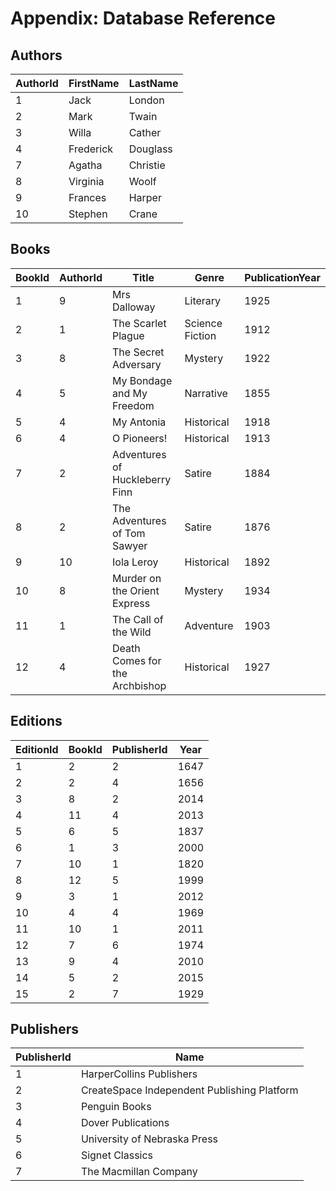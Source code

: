 # Appendix: Database Reference
 
## Authors  
 
AuthorId | FirstName  | LastName  
---------|------------|----------
1        | Jack       | London    
2        | Mark       | Twain     
3        | Willa      | Cather     
4        | Frederick  | Douglass  
7        | Agatha     | Christie  
8        | Virginia   | Woolf     
9        | Frances    | Harper    
10       | Stephen    | Crane     
 
## Books  
 
BookId | AuthorId | Title                           | Genre            | PublicationYear
-------|----------|---------------------------------|------------------|----------------
1      | 9        | Mrs Dalloway                    | Literary         | 1925           
2      | 1        | The Scarlet Plague              | Science Fiction  | 1912           
3      | 8        | The Secret Adversary            | Mystery          | 1922           
4      | 5        | My Bondage and My Freedom       | Narrative        | 1855           
5      | 4        | My Antonia                      | Historical       | 1918           
6      | 4        | O Pioneers!                     | Historical       | 1913           
7      | 2        | Adventures of Huckleberry Finn  | Satire           | 1884           
8      | 2        | The Adventures of Tom Sawyer    | Satire           | 1876           
9      | 10       | Iola Leroy                      | Historical       | 1892           
10     | 8        | Murder on the Orient Express    | Mystery          | 1934           
11     | 1        | The Call of the Wild            | Adventure        | 1903           
12     | 4        | Death Comes for the Archbishop  | Historical       | 1927           
     
## Editions 
 
| EditionId | BookId | PublisherId | Year |  
|----------|------------|-----------| --------- | 
| 1         | 2 | 2 | 1647 |  
| 2         | 2 | 4 | 1656 |  
| 3         | 8  | 2 | 2014| 
| 4         | 11 | 4 |  2013 | 
| 5         | 6  | 5 | 1837 | 
| 6         | 1 | 3 | 2000 | 
| 7         | 10 | 1 | 1820 | 
| 8         | 12 | 5 | 1999 | 
| 9         | 3 | 1 |  2012 | 
| 10       | 4 | 4 | 1969 | 
| 11       | 10 | 1 | 2011 | 
| 12       | 7  | 6 | 1974 | 
| 13       | 9  | 4 | 2010 | 
| 14       | 5  | 2 | 2015 | 
| 15       | 2 | 7 | 1929 | 
 
## Publishers 
 
| PublisherId | Name | 
|----------|------------| 
| 1        | HarperCollins Publishers | 
| 2        | CreateSpace Independent Publishing Platform |  
| 3        | Penguin Books | 
| 4        | Dover Publications|   
| 5        | University of Nebraska Press|   
| 6        | Signet Classics |   
| 7        | The Macmillan Company |  
 